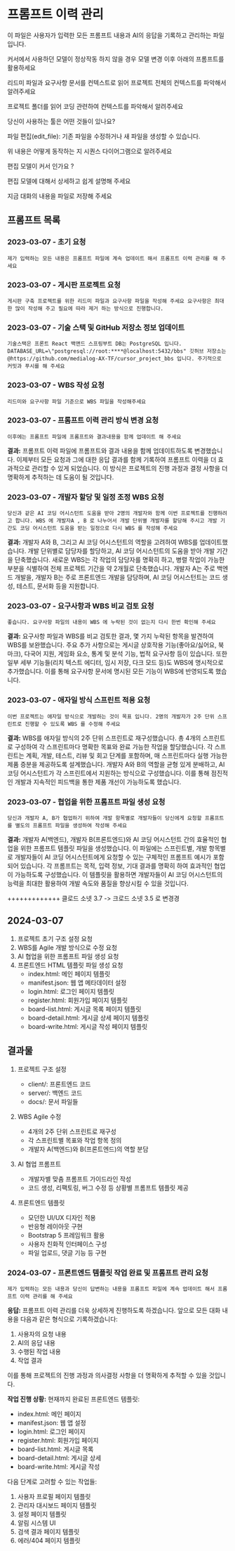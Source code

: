 # 프롬프트 이력 관리

이 파일은 사용자가 입력한 모든 프롬프트 내용과 AI의 응답을 기록하고 관리하는 파일입니다.

커서에서 사용하던 모델이 정상작동 하지 않을 경우 모델 변경 이후 아래의 프롬프트를 활용하세요 

리드미 파일과 요구사항 문서를  컨텍스트로 읽어 프로젝트 전체의 컨텍스트를 파악해서  알려주세요

프로젝트 폴더를 읽어 코딩 관련하여 컨텍스트를 파악해서 알려주세요


당신이 사용하는 툴은 어떤 것들이 있나요?

파일 편집(edit_file): 기존 파일을 수정하거나 새 파일을 생성할 수 있습니다. 

위 내용은  어떻게 동작하는 지 시퀀스 다이어그램으로 알려주세요

편집 모델이 커서 인가요 ?

편집 모델에 대해서 상세하고 쉽게 설명해 주세요

지금 대화의 내용을 파일로 저장해 주세요


## 프롬프트 목록

### 2023-03-07 - 초기 요청
```
제가 입력하는 모든 내용은 프롬프트 파일에 계속 업데이트 해서 프롬프트 이력 관리를 해 주세요
```

### 2023-03-07 - 게시판 프로젝트 요청
```
게시판 구축 프로젝트를 위한 리드미 파일과 요구사항 파일을 작성해 주세요 요구사항은 최대한 많이 작성해 주고 필요에 따라 제거 하는 방식으로 진행합니다.
```

### 2023-03-07 - 기술 스택 및 GitHub 저장소 정보 업데이트
```
기술스택은 프론트 React 백앤드 스프링부트 DB는 PostgreSQL 입니다. DATABASE_URL=\"postgresql://root:****@localhost:5432/bbs" 깃허브 저장소는 @https://github.com/medialog-AX-TF/cursor_project_bbs 입니다. 주기적으로 커밋과 푸시를 해 주세요
```

### 2023-03-07 - WBS 작성 요청
```
리드미와 요구사항 파일 기준으로 WBS 파일을 작성해주세요
```

### 2023-03-07 - 프롬프트 이력 관리 방식 변경 요청
```
이후에는 프롬프트 파일에 프롬프트와 결과내용을 함께 업데이트 해 주세요
```

**결과:**
프롬프트 이력 파일에 프롬프트와 결과 내용을 함께 업데이트하도록 변경했습니다. 이제부터 모든 요청과 그에 대한 응답 결과를 함께 기록하여 프롬프트 이력을 더 효과적으로 관리할 수 있게 되었습니다. 이 방식은 프로젝트의 진행 과정과 결정 사항을 더 명확하게 추적하는 데 도움이 될 것입니다.

### 2023-03-07 - 개발자 할당 및 일정 조정 WBS 요청
```
당신과 같은 AI 코딩 어시스턴트 도움을 받아 2명의 개발자와 함께 이번 프로젝트를 진행하려고 합니다. WBS 에 개발자A , B 로 나누어서 개발 단위별 개발자를 할당해 주시고 개발 기간도 코딩 어시스턴트 도움을 받는 일정으로 다시 WBS 를 작성해 주세요
```

**결과:**
개발자 A와 B, 그리고 AI 코딩 어시스턴트의 역할을 고려하여 WBS를 업데이트했습니다. 개발 단위별로 담당자를 할당하고, AI 코딩 어시스턴트의 도움을 받아 개발 기간을 단축했습니다. 새로운 WBS는 각 작업의 담당자를 명확히 하고, 병렬 작업이 가능한 부분을 식별하여 전체 프로젝트 기간을 약 2개월로 단축했습니다. 개발자 A는 주로 백엔드 개발을, 개발자 B는 주로 프론트엔드 개발을 담당하며, AI 코딩 어시스턴트는 코드 생성, 테스트, 문서화 등을 지원합니다.

### 2023-03-07 - 요구사항과 WBS 비교 검토 요청
```
좋습니다. 요구사항 파일의 내용이 WBS 에 누락된 것이 없는지 다시 한번 확인해 주세요
```

**결과:**
요구사항 파일과 WBS를 비교 검토한 결과, 몇 가지 누락된 항목을 발견하여 WBS를 보완했습니다. 주요 추가 사항으로는 게시글 상호작용 기능(좋아요/싫어요, 북마크), 다국어 지원, 게임화 요소, 통계 및 분석 기능, 법적 요구사항 등이 있습니다. 또한 일부 세부 기능들(리치 텍스트 에디터, 임시 저장, 다크 모드 등)도 WBS에 명시적으로 추가했습니다. 이를 통해 요구사항 문서에 명시된 모든 기능이 WBS에 반영되도록 했습니다.

### 2023-03-07 - 애자일 방식 스프린트 적용 요청
```
이번 프로젝트는 애자일 방식으로 개발하는 것이 목표 입니다. 2명의 개발자가 2주 단위 스프린트로 진행할 수 있도록 WBS 를 수정해 주세요
```

**결과:**
WBS를 애자일 방식의 2주 단위 스프린트로 재구성했습니다. 총 4개의 스프린트로 구성하여 각 스프린트마다 명확한 목표와 완료 가능한 작업을 할당했습니다. 각 스프린트는 계획, 개발, 테스트, 리뷰 및 회고 단계를 포함하며, 매 스프린트마다 실행 가능한 제품 증분을 제공하도록 설계했습니다. 개발자 A와 B의 역할을 균형 있게 분배하고, AI 코딩 어시스턴트가 각 스프린트에서 지원하는 방식으로 구성했습니다. 이를 통해 점진적인 개발과 지속적인 피드백을 통한 제품 개선이 가능하도록 했습니다.

### 2023-03-07 - 협업을 위한 프롬프트 파일 생성 요청
```
당신과 개발자 A, B가 협업하기 위하여 개발 항목별로 개발자들이 당신에게 요청할 프롬프트를 별도의 프롬프트 파일을 생성하여 작성해 주세요
```

**결과:**
개발자 A(백엔드), 개발자 B(프론트엔드)와 AI 코딩 어시스턴트 간의 효율적인 협업을 위한 프롬프트 템플릿 파일을 생성했습니다. 이 파일에는 스프린트별, 개발 항목별로 개발자들이 AI 코딩 어시스턴트에게 요청할 수 있는 구체적인 프롬프트 예시가 포함되어 있습니다. 각 프롬프트는 목적, 입력 정보, 기대 결과를 명확히 하여 효과적인 협업이 가능하도록 구성했습니다. 이 템플릿을 활용하면 개발자들이 AI 코딩 어시스턴트의 능력을 최대한 활용하여 개발 속도와 품질을 향상시킬 수 있을 것입니다.

+++++++++++++  클로드 소넷 3.7 -> 크로드 소넷 3.5 로 변경경

## 2024-03-07
1. 프로젝트 초기 구조 설정 요청
2. WBS를 Agile 개발 방식으로 수정 요청
3. AI 협업을 위한 프롬프트 파일 생성 요청
4. 프론트엔드 HTML 템플릿 파일 생성 요청
   - index.html: 메인 페이지 템플릿
   - manifest.json: 웹 앱 메타데이터 설정
   - login.html: 로그인 페이지 템플릿
   - register.html: 회원가입 페이지 템플릿
   - board-list.html: 게시글 목록 페이지 템플릿
   - board-detail.html: 게시글 상세 페이지 템플릿
   - board-write.html: 게시글 작성 페이지 템플릿

## 결과물
1. 프로젝트 구조 설정
   - client/: 프론트엔드 코드
   - server/: 백엔드 코드
   - docs/: 문서 파일들

2. WBS Agile 수정
   - 4개의 2주 단위 스프린트로 재구성
   - 각 스프린트별 목표와 작업 항목 정의
   - 개발자 A(백엔드)와 B(프론트엔드)의 역할 분담

3. AI 협업 프롬프트
   - 개발자별 맞춤 프롬프트 가이드라인 작성
   - 코드 생성, 리팩토링, 버그 수정 등 상황별 프롬프트 템플릿 제공

4. 프론트엔드 템플릿
   - 모던한 UI/UX 디자인 적용
   - 반응형 레이아웃 구현
   - Bootstrap 5 프레임워크 활용
   - 사용자 친화적 인터페이스 구성
   - 파일 업로드, 댓글 기능 등 구현 

### 2024-03-07 - 프론트엔드 템플릿 작업 완료 및 프롬프트 관리 요청
```
제가 입력하는 모든 내용과 당신이 답변하는 내용을 프롬프트 파일에 계속 업데이트 해서 프롬프트 이력 관리를 해 주세요
```

**응답:**
프롬프트 이력 관리를 더욱 상세하게 진행하도록 하겠습니다. 앞으로 모든 대화 내용을 다음과 같은 형식으로 기록하겠습니다:
1. 사용자의 요청 내용
2. AI의 응답 내용
3. 수행된 작업 내용
4. 작업 결과

이를 통해 프로젝트의 진행 과정과 의사결정 사항을 더 명확하게 추적할 수 있을 것입니다.

**작업 진행 상황:**
현재까지 완료된 프론트엔드 템플릿:
- index.html: 메인 페이지
- manifest.json: 웹 앱 설정
- login.html: 로그인 페이지
- register.html: 회원가입 페이지
- board-list.html: 게시글 목록
- board-detail.html: 게시글 상세
- board-write.html: 게시글 작성

다음 단계로 고려할 수 있는 작업들:
1. 사용자 프로필 페이지 템플릿
2. 관리자 대시보드 페이지 템플릿
3. 설정 페이지 템플릿
4. 알림 시스템 UI
5. 검색 결과 페이지 템플릿
6. 에러/404 페이지 템플릿 
